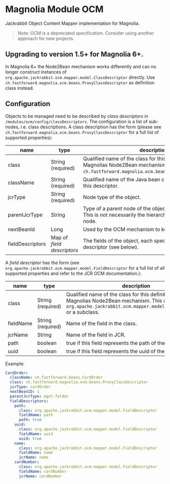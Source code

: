# Magnolia Module OCM

Jackrabbit Object Content Mapper implementation for Magnolia.

>Note: OCM is a deprecated specification. Consider using another approach for new projects.

## Upgrading to version 1.5+ for Magnolia 6+.
In Magnolia 6+ the Node2Bean mechanism works differently and can no longer construct instances of
`org.apache.jackrabbit.ocm.mapper.model.ClassDescriptor` directly. Use `ch.fastforward.magnolia.ocm.beans.ProxyClassDescriptor` as definition class instead.

## Configuration
Objects to be managed need to be described by *class descriptors* in `/modules/ocm/config/classDescriptors`.
The configuration is a list of sub-nodes, i.e. class descriptions. A class description has the form (please see `ch.fastforward.magnolia.ocm.beans.ProxyClassDescriptor` for a full list of supported properties):

| name | type |description |
|------|------|------------|
| class | String (required) | Qualified name of the class for this definition. Used by Magnolias Node2Bean mechanism. This should be `ch.fastforward.magnolia.ocm.beans.ProxyClassDescriptor`. |
| className | String (required) | Qualified name of the Java bean class that is described by this descriptor. |
| jcrType | String (required) | Node type of the object. |
| parentJcrType | String | Type of a parent node of the object in the JCR structure. This is not necessarily the hierarchical super-type of the node. |
| nextBeanId | Long | Used by the OCM mechanism to keep track of the bean id. |
| fieldDescriptors | Map of *field descriptors* | The fields of the object, each specified by a field descriptor (see below). |

A *field descriptor* has the form (see `org.apache.jackrabbit.ocm.mapper.model.FieldDescriptor` for a full list of all supported properties and refer to the JCR OCM documentation.):

| name | type |description |
|------|------|------------|
| class | String (required) | Qualified name of the class for this definition. Used by Magnolias Node2Bean mechanism. This should be `org.apache.jackrabbit.ocm.mapper.model.FieldDescriptor` or a subclass. |
| fieldName | String (required) | Name of the field in the class. |
| jcrName | String | Name of the field in JCR. |
| path | boolean | true if this field represents the path of the object. |
| uuid | boolean | true if this field represents the uuid of the object. |

Example:

```yaml
CardOrder: 
  className: ch.fastforward.beans.CardOrder
  class: ch.fastforward.magnolia.ocm.beans.ProxyClassDescriptor
  jcrType: cardOrder
  nextBeanID: 1
  parentJcrType: mgnl:folder
  fieldDescriptors: 
    path: 
      class: org.apache.jackrabbit.ocm.mapper.model.FieldDescriptor
      fieldName: path
      path: true
    uuid: 
      class: org.apache.jackrabbit.ocm.mapper.model.FieldDescriptor
      fieldName: uuid
      uuid: true
    name: 
      class: org.apache.jackrabbit.ocm.mapper.model.FieldDescriptor
      fieldName: name
      jcrName: name
    cardNumber: 
      class: org.apache.jackrabbit.ocm.mapper.model.FieldDescriptor
      fieldName: cardNumber
      jcrName: cardNumber
```
